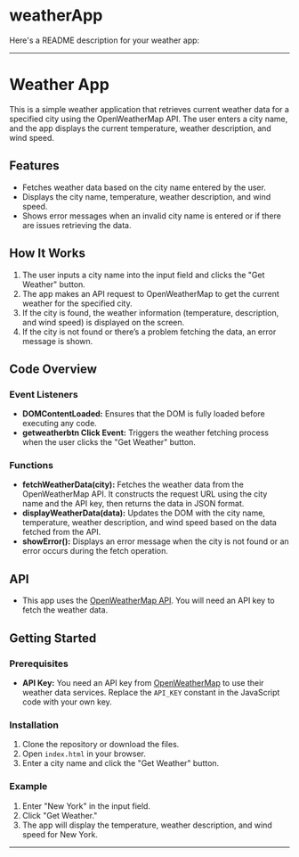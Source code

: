 # weatherApp
Here's a README description for your weather app:

---

# Weather App

This is a simple weather application that retrieves current weather data for a specified city using the OpenWeatherMap API. The user enters a city name, and the app displays the current temperature, weather description, and wind speed.

## Features

- Fetches weather data based on the city name entered by the user.
- Displays the city name, temperature, weather description, and wind speed.
- Shows error messages when an invalid city name is entered or if there are issues retrieving the data.

## How It Works

1. The user inputs a city name into the input field and clicks the "Get Weather" button.
2. The app makes an API request to OpenWeatherMap to get the current weather for the specified city.
3. If the city is found, the weather information (temperature, description, and wind speed) is displayed on the screen.
4. If the city is not found or there’s a problem fetching the data, an error message is shown.

## Code Overview

### Event Listeners
- **DOMContentLoaded:** Ensures that the DOM is fully loaded before executing any code.
- **getweatherbtn Click Event:** Triggers the weather fetching process when the user clicks the "Get Weather" button.

### Functions
- **fetchWeatherData(city):** Fetches the weather data from the OpenWeatherMap API. It constructs the request URL using the city name and the API key, then returns the data in JSON format.
- **displayWeatherData(data):** Updates the DOM with the city name, temperature, weather description, and wind speed based on the data fetched from the API.
- **showError():** Displays an error message when the city is not found or an error occurs during the fetch operation.

## API

- This app uses the [OpenWeatherMap API](https://openweathermap.org/api). You will need an API key to fetch the weather data.

## Getting Started

### Prerequisites

- **API Key:** You need an API key from [OpenWeatherMap](https://openweathermap.org/) to use their weather data services. Replace the `API_KEY` constant in the JavaScript code with your own key.

### Installation

1. Clone the repository or download the files.
2. Open `index.html` in your browser.
3. Enter a city name and click the "Get Weather" button.

### Example

1. Enter "New York" in the input field.
2. Click "Get Weather."
3. The app will display the temperature, weather description, and wind speed for New York.

---

